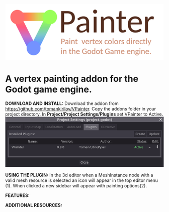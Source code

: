 ![](images/logo.png)
# A vertex painting addon for the Godot game engine.

**DOWNLOAD AND INSTALL:**
Download the addon from https://github.com/tomankirilov/VPainter.
Copy the addons folder in your project directory.
In **Project/Project Settings/Plugins** set VPainter to Active.
![](images/ProjectSettings.png)

**USING THE PLUGIN:**
In the 3d editor when a MeshInstance node with a valid mesh resource is selected an icon will appear in the top editor menu (1).
When clicked a new sidebar will appear with painting options(2).

**FEATURES:**


**ADDITIONAL RESOURCES:**
